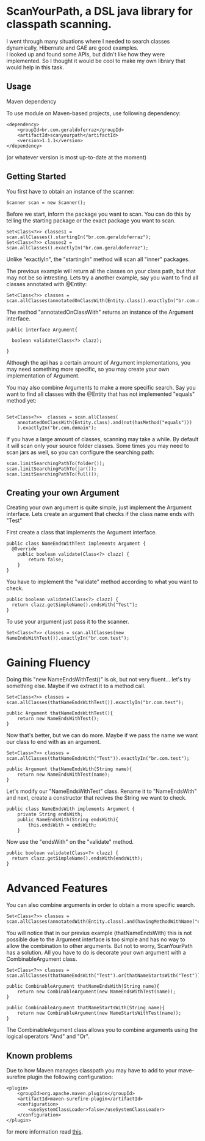 ScanYourPath, a DSL java library for classpath scanning.
==


I went through many situations where I needed to search classes dynamically, Hibernate and GAE are good examples.  
I looked up and found some APIs, but didn't like how they were implemented. So I thought it would be cool to make my own library that would help in this task.

Usage
--

Maven dependency

To use module on Maven-based projects, use following dependency:

````
<dependency>
	<groupId>br.com.geraldoferraz</groupId>
	<artifactId>scanyourpath</artifactId>
	<version>1.1.1</version>
</dependency>
````
(or whatever version is most up-to-date at the moment)


Getting Started
--

You first have to obtain an instance of the scanner:
````
Scanner scan = new Scanner();
````

Before we start, inform the package you want to scan. You can do this by telling the starting package
or the exact package you want to scan.
````
Set<Class<?>> classes1 = scan.allClasses().startingIn("br.com.geraldoferraz");
Set<Class<?>> classes2 = scan.allClasses().exactlyIn("br.com.geraldoferraz");
````
Unlike "exactlyIn", the "startingIn" method will scan all "inner" packages.

The previous example will return all the classes on your class path, but that may not be so intresting.
Lets try a another example, say you want to find all classes annotated with @Entity:
````
Set<Class<?>> classes = scan.allClasses(annotatedOnClassWith(Entity.class)).exactlyIn("br.com.domain");
````
The method "annotatedOnClassWith" returns an instance of the Argument interface.
````
public interface Argument{

  boolean validate(Class<?> clazz);

}
````
Although the api has a certain amount of Argument implementations, you may need something more specific,
so you may create your own implementation of Argument.

You may also combine Arguments to make a more specific search. Say you want to find all classes with the @Entity
that has not implemented "equals" method yet:

````

Set<Class<?>>  classes = scan.allClasses(
    annotatedOnClassWith(Entity.class).and(not(hasMethod("equals")))
    ).exactlyIn("br.com.domain");
````
If you have a large amount of classes, scanning may take a while.
By default it will scan only your source folder classes. 
Some times you may need to scan jars as well, so you can configure the searching path:
````
scan.limitSearchingPathTo(folder());
scan.limitSearchingPathTo(jar());
scan.limitSearchingPathTo(full());
````

Creating your own Argument
--
Creating your own argument is quite simple, just implement the Argument interface.
Lets create an argument that checks if the class name ends with "Test"

First create a class that implements the Argument interface.
````
public class NameEndsWithTest implements Argument {
  @Override
    public boolean validate(Class<?> clazz) {
        return false;
    }
}
````
You have to implement the "validate" method according to what you want to check.

````
public boolean validate(Class<?> clazz) {
  return clazz.getSimpleName().endsWith("Test");
}
````
To use your argument just pass it to the scanner.
````
Set<Class<?>> classes = scan.allClasses(new NameEndsWithTest()).exactlyIn("br.com.test");
````

Gaining Fluency
==
Doing this "new NameEndsWithTest()" is ok, but not very fluent... let's try something else. 
Maybe if we extract it to a method call.
````
Set<Class<?>> classes = scan.allClasses(thatNameEndsWithTest()).exactlyIn("br.com.test");

public Argument thatNameEndsWithTest(){
    return new NameEndsWithTest();
}

````
Now that's better, but we can do more. 
Maybe if we pass the name we want our class to end with as an argument.
````
Set<Class<?>> classes = scan.allClasses(thatNameEndsWith("Test")).exactlyIn("br.com.test");

public Argument thatNameEndsWith(String name){
    return new NameEndsWithTest(name);
}
````
Let's modify our "NameEndsWithTest" class. 
Rename it to "NameEndsWith" and next, create a constructor that recives the String we want to check.
````
public class NameEndsWith implements Argument {
    private String endsWith;
    public NameEndsWith(String endsWith){
        this.endsWith = endsWith;
    }
````
Now use the "endsWith" on the "validate" method.
````
public boolean validate(Class<?> clazz) {
  return clazz.getSimpleName().endsWith(endsWith);
}
````
Advanced Features
==
You can also combine arguments in order to 	obtain a more specific search.
````
Set<Class<?>> classes = scan.allClasses(annotatedWith(Entity.class).and(havingMethodWithName("equals"))).startingIn("br.com.test");
````
You will notice that in our previus example (thatNameEndsWith) this is not possible due to the Argument interface is too simple and has no way to allow the combination to other arguments. But not to worry, ScanYourPath has a solution. All you have to do is decorate your own argument with a CombinableArgument class.
````
Set<Class<?>> classes = scan.allClasses(thatNameEndsWith("Test").or(thatNameStartsWith("Test"))).exactlyIn("br.com.test");

public CombinableArgument thatNameEndsWith(String name){
    return new CombinableArgument(new NameEndsWithTest(name));
}

public CombinableArgument thatNameStartsWith(String name){
    return new CombinableArgument(new NameStartsWithTest(name));
}
````
The CombinableArgument class allows you to combine arguments using the logical operators "And" and "Or".

Known problems
--
Due to how Maven manages classpath you may have to add to your mave-surefire plugin the following configuration:
````
<plugin>
	<groupId>org.apache.maven.plugins</groupId>
	<artifactId>maven-surefire-plugin</artifactId>
	<configuration>
		<useSystemClassLoader>false</useSystemClassLoader>
	</configuration>
</plugin>
````

for more information read <a href="http://maven.apache.org/surefire/maven-surefire-plugin/examples/class-loading.html">this</a>.
